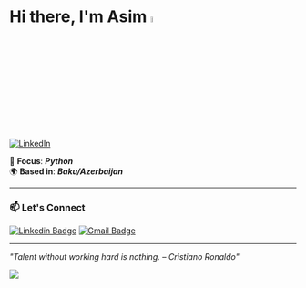 # Hi there, I'm Asim <a href="https://www.gautamkrishnar.com/"><img src="https://media.giphy.com/media/hvRJCLFzcasrR4ia7z/giphy.gif" width="5%"></a>

[![LinkedIn](https://img.shields.io/badge/LinkedIn-0077B5?style=flat&logo=linkedin&logoColor=white)](https://linkedin.com/in/7aim)

🎯 **Focus**: ***Python***  
🌍 **Based in**: ***Baku/Azerbaijan***

---

### 📫 Let's Connect  
[![Linkedin Badge](https://img.shields.io/badge/-7aim-blue?style=flat&logo=Linkedin&logoColor=white&link=https://www.linkedin.com/in/jlim/)](https://www.linkedin.com/in/7aim/)
[![Gmail Badge](https://img.shields.io/badge/-7asim4-c14438?style=flat&logo=Gmail&logoColor=white&link=mailto:jessicalim813@gmail.com)](mailto:7asim4@gmail.com)





---

*"Talent without working hard is nothing. – Cristiano Ronaldo"*

![](https://github.com/7aim/Python-Documents/blob/aim71/giphy.gif?raw=true)
